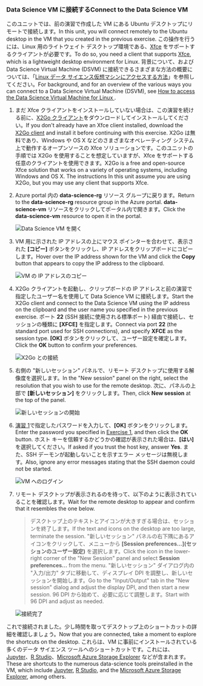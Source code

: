 ### <a name="connect-to-the-data-science-vm"></a><span data-ttu-id="1d0f8-101">Data Science VM に接続する</span><span class="sxs-lookup"><span data-stu-id="1d0f8-101">Connect to the Data Science VM</span></span>

<span data-ttu-id="1d0f8-102">このユニットでは、前の演習で作成した VM にある Ubuntu デスクトップにリモートで接続します。</span><span class="sxs-lookup"><span data-stu-id="1d0f8-102">In this unit, you will connect remotely to the Ubuntu desktop in the VM that you created in the previous exercise.</span></span> <span data-ttu-id="1d0f8-103">この操作を行うには、Linux 用のライトウェイト デスクトップ環境である、[Xfce](https://xfce.org/) をサポートするクライアントが必要です。</span><span class="sxs-lookup"><span data-stu-id="1d0f8-103">To do so, you need a client that supports [Xfce](https://xfce.org/), which is a lightweight desktop environment for Linux.</span></span> <span data-ttu-id="1d0f8-104">背景について、および Data Science Virtual Machine (DSVM) に接続できるさまざまな方法の概要については、「[Linux データ サイエンス仮想マシンにアクセスする方法](https://docs.microsoft.com/azure/machine-learning/data-science-virtual-machine/dsvm-ubuntu-intro#how-to-access-the-data-science-virtual-machine-for-linux)」を参照してください。</span><span class="sxs-lookup"><span data-stu-id="1d0f8-104">For background, and for an overview of the various ways you can connect to a Data Science Virtual Machine (DSVM), see [How to access the Data Science Virtual Machine for Linux ](https://docs.microsoft.com/azure/machine-learning/data-science-virtual-machine/dsvm-ubuntu-intro#how-to-access-the-data-science-virtual-machine-for-linux).</span></span>

1. <span data-ttu-id="1d0f8-105">まだ Xfce クライアントをインストールしていない場合は、この演習を続ける前に、[X2Go クライアント](https://wiki.x2go.org/doku.php/download:start)をダウンロードしてインストールしてください。</span><span class="sxs-lookup"><span data-stu-id="1d0f8-105">If you don't already have an Xfce client installed, download the [X2Go client](https://wiki.x2go.org/doku.php/download:start) and install it before continuing with this exercise.</span></span> <span data-ttu-id="1d0f8-106">X2Go は無料であり、Windows や OS X などのさまざまなオペレーティング システム上で動作するオープンソースの Xfce ソリューションです。このユニットの手順では X2Go を使用することを想定していますが、Xfce をサポートする任意のクライアントを使用できます。</span><span class="sxs-lookup"><span data-stu-id="1d0f8-106">X2Go is a free and open-source Xfce solution that works on a variety of operating systems, including Windows and OS X. The instructions In this unit assume you are using X2Go, but you may use any client that supports Xfce.</span></span>

1. <span data-ttu-id="1d0f8-107">Azure portal 内の **data-science-rg** リソース グループに戻ります。</span><span class="sxs-lookup"><span data-stu-id="1d0f8-107">Return to the **data-science-rg** resource group in the Azure portal.</span></span> <span data-ttu-id="1d0f8-108">**data-science-vm** リソースをクリックしてポータル内で開きます。</span><span class="sxs-lookup"><span data-stu-id="1d0f8-108">Click the **data-science-vm** resource to open it in the portal.</span></span>

    ![Data Science VM を開く](../media-draft/2-open-data-science-vm.png)

1. <span data-ttu-id="1d0f8-110">VM 用に示された IP アドレスの上にマウス ポインターを合わせて、表示された **[コピー]** ボタンをクリックし、IP アドレスをクリップボードにコピーします。</span><span class="sxs-lookup"><span data-stu-id="1d0f8-110">Hover over the IP address shown for the VM and click the **Copy** button that appears to copy the IP address to the clipboard.</span></span>

    ![VM の IP アドレスのコピー](../media-draft/2-copy-ip-address.png)

1. <span data-ttu-id="1d0f8-112">X2Go クライアントを起動し、クリップボードの IP アドレスと前の演習で指定したユーザー名を使用して Data Science VM に接続します。</span><span class="sxs-lookup"><span data-stu-id="1d0f8-112">Start the X2Go client and connect to the Data Science VM using the IP address on the clipboard and the user name you specified in the previous exercise.</span></span> <span data-ttu-id="1d0f8-113">ポート **22** (SSH 接続に使用される標準ポート) 経由で接続し、セッションの種類に **[XFCE]** を指定します。</span><span class="sxs-lookup"><span data-stu-id="1d0f8-113">Connect via port **22** (the standard port used for SSH connections), and specify **XFCE** as the session type.</span></span> <span data-ttu-id="1d0f8-114">**[OK]** ボタンをクリックして、ユーザー設定を確定します。</span><span class="sxs-lookup"><span data-stu-id="1d0f8-114">Click the **OK** button to confirm your preferences.</span></span>

    ![X2Go との接続](../media-draft/2-new-session-1.png)

1. <span data-ttu-id="1d0f8-116">右側の "新しいセッション" パネルで、リモート デスクトップに使用する解像度を選択します。</span><span class="sxs-lookup"><span data-stu-id="1d0f8-116">In the "New session" panel on the right, select the resolution that you wish to use for the remote desktop.</span></span> <span data-ttu-id="1d0f8-117">次に、パネルの上部で **[新しいセッション]** をクリックします。</span><span class="sxs-lookup"><span data-stu-id="1d0f8-117">Then, click **New session** at the top of the panel.</span></span>

    ![新しいセッションの開始](../media-draft/2-new-session-2.png)

1. <span data-ttu-id="1d0f8-119">[演習 1](#Exercise1)で指定したパスワードを入力して、**[OK]** ボタンをクリックします。</span><span class="sxs-lookup"><span data-stu-id="1d0f8-119">Enter the password you specified in [Exercise 1](#Exercise1), and then click the **OK** button.</span></span> <span data-ttu-id="1d0f8-120">ホスト キーを信頼するかどうかの確認が表示された場合は、**[はい]** を選択してください。</span><span class="sxs-lookup"><span data-stu-id="1d0f8-120">If asked if you trust the host key, answer **Yes**.</span></span> <span data-ttu-id="1d0f8-121">また、SSH デーモンが起動しないことを示すエラー メッセージは無視します。</span><span class="sxs-lookup"><span data-stu-id="1d0f8-121">Also, ignore any error messages stating that the SSH daemon could not be started.</span></span>

    ![VM へのログイン](../media-draft/2-new-session-3.png)

1. <span data-ttu-id="1d0f8-123">リモート デスクトップが表示されるのを待って、以下のように表示されていることを確認します。</span><span class="sxs-lookup"><span data-stu-id="1d0f8-123">Wait for the remote desktop to appear and confirm that it resembles the one below.</span></span>

    > <span data-ttu-id="1d0f8-124">デスクトップ上のテキストとアイコンが大きすぎる場合は、セッションを終了します。</span><span class="sxs-lookup"><span data-stu-id="1d0f8-124">If the text and icons on the desktop are too large, terminate the session.</span></span> <span data-ttu-id="1d0f8-125">"新しいセッション" パネルの右下隅にあるアイコンをクリックして、メニューから **[Session preferences...]\(セッションのユーザー設定\)** を選択します。</span><span class="sxs-lookup"><span data-stu-id="1d0f8-125">Click the icon in the lower-right corner of the "New Session" panel and select **Session preferences...** from the menu.</span></span> <span data-ttu-id="1d0f8-126">"新しいセッション" ダイアログ内の "入力/出力" タブに移動して、ディスプレイ DPI を調整し、新しいセッションを開始します。</span><span class="sxs-lookup"><span data-stu-id="1d0f8-126">Go to the "Input/Output" tab in the "New session" dialog and adjust the display DPI, and then start a new session.</span></span> <span data-ttu-id="1d0f8-127">96 DPI から始めて、必要に応じて調整します。</span><span class="sxs-lookup"><span data-stu-id="1d0f8-127">Start with 96 DPI and adjust as needed.</span></span>

    ![接続完了](../media-draft/2-ubuntu-desktop.png)

<span data-ttu-id="1d0f8-129">これで接続されました。少し時間を取ってデスクトップ上のショートカットの詳細を確認しましょう。</span><span class="sxs-lookup"><span data-stu-id="1d0f8-129">Now that you are connected, take a moment to explore the shortcuts on the desktop.</span></span> <span data-ttu-id="1d0f8-130">これらは、VM に事前にインストールされている多くのデータ サイエンス ツールへのショートカットです。これには、[Jupyter](http://jupyter.org/)、[R Studio](https://www.rstudio.com/)、[Microsoft Azure Storage Explorer](https://azure.microsoft.com/features/storage-explorer/) などが含まれます。</span><span class="sxs-lookup"><span data-stu-id="1d0f8-130">These are shortcuts to the numerous data-science tools preinstalled in the VM, which include [Jupyter](http://jupyter.org/), [R Studio](https://www.rstudio.com/), and the [Microsoft Azure Storage Explorer](https://azure.microsoft.com/features/storage-explorer/), among others.</span></span>